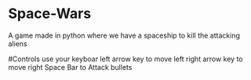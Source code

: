 # Space-Wars
A game made in python where we have a spaceship to kill the attacking aliens

#Controls
use your keyboar
left arrow key to move left
right arrow key to move right
Space Bar to Attack bullets
